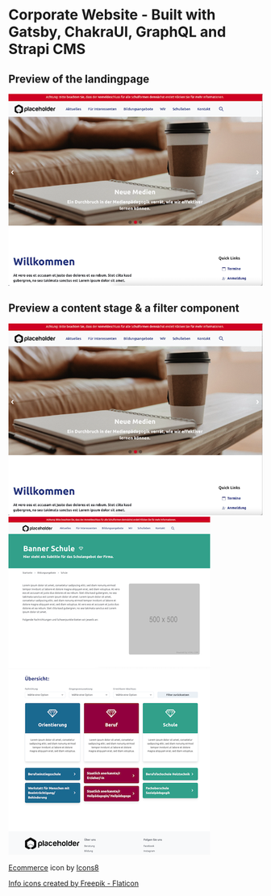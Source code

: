 # Corporate Website - Built with Gatsby, ChakraUI, GraphQL and Strapi CMS

## Preview of the landingpage

![preview of the landingpage](src/images/preview_home.png)

## Preview a content stage & a filter component
![preview of the landingpage](src/images/preview_home.png)
![preview of a content stage](src/images/preview_stage.png)
![preview of a filter component](src/images/preview_filter.png)

<a target="_blank" href="https://icons8.com/icon/YFn1QHQKdou6/ecommerce">Ecommerce</a> icon by <a target="_blank" href="https://icons8.com">Icons8</a>

<a href="https://www.flaticon.com/free-icons/info" title="info icons">Info icons created by Freepik - Flaticon</a>
